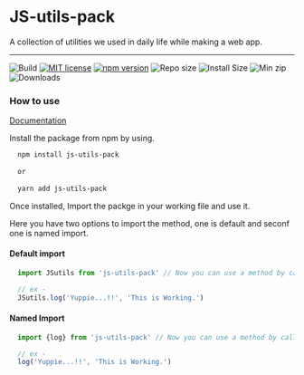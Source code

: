 # JS-utils-pack
A collection of utilities we used in daily life while making a web app.

______________________________________________________

![Build](https://github.com/Sonukr/JS-Utils/workflows/Build/badge.svg)
[![MIT license](https://img.shields.io/badge/License-ISC-green.svg)](https://opensource.org/licenses/isc)
[![npm version](https://badge.fury.io/js/js-utils-pack.svg)](https://www.npmjs.com/package/js-utils-pack)
![Repo size](https://img.shields.io/github/repo-size/Sonukr/js-utils)
![Install Size](https://badgen.net/packagephobia/install/js-utils-pack)
![Min zip](https://img.shields.io/bundlephobia/minzip/js-utils-pack.svg)
![Downloads](https://img.shields.io/npm/dw/js-utils-pack.svg)
### How to use
[Documentation](https://sonukr.github.io/JS-Utils/docs/index.html)

Install the package from npm by using.
```sh
  npm install js-utils-pack
  
  or
  
  yarn add js-utils-pack
```
Once installed, Import the packge in your working file and use it.

Here you have two options to import the method, one is default and seconf one is named import.

#### Default import
```js
  import JSutils from 'js-utils-pack' // Now you can use a method by calling it.

  // ex - 
  JSutils.log('Yuppie...!!', 'This is Working.')

```

#### Named Import 
```js
  import {log} from 'js-utils-pack' // Now you can use a method by calling it.

  // ex - 
  log('Yuppie...!!', 'This is Working.')

```

